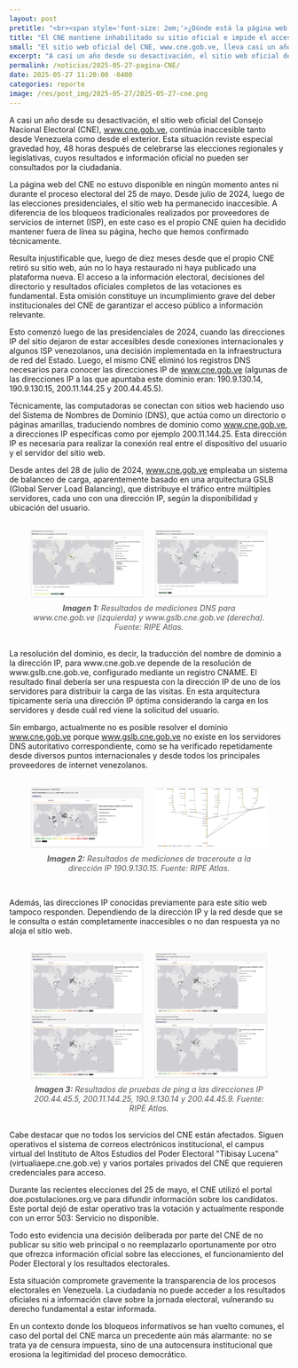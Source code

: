 ```yaml
---
layout: post
pretitle: "<br><span style='font-size: 2em;'>¿Dónde está la página web del CNE?</span>"
title: "El CNE mantiene inhabilitado su sitio oficial e impide el acceso a resultados electorales"
small: "El sitio web oficial del CNE, www.cne.gob.ve, lleva casi un año inaccesible, incluso 48 horas después de las elecciones, impidiendo el acceso a resultados e información oficial. A diferencia de los bloqueos externos, el propio CNE lo desactivó al eliminar sus registros DNS. Aunque servicios como el correo siguen operativos, esta omisión deliberada compromete la transparencia electoral y el derecho ciudadano a la información."
excerpt: "A casi un año desde su desactivación, el sitio web oficial del Consejo Nacional Electoral (CNE), www.cne.gob.ve, continúa inaccesible tanto desde Venezuela como desde el exterior. Esta situación reviste especial gravedad hoy, 48 horas después de celebrarse las elecciones regionales y legislativas, cuyos resultados e información oficial no pueden ser consultados por la ciudadanía."
permalink: /noticias/2025-05-27-pagina-CNE/
date: 2025-05-27 11:20:00 -0400
categories: reporte
image: /res/post_img/2025-05-27/2025-05-27-cne.png
---
```

A casi un año desde su desactivación, el sitio web oficial del Consejo Nacional Electoral (CNE), www.cne.gob.ve, continúa inaccesible tanto desde Venezuela como desde el exterior. Esta situación reviste especial gravedad hoy, 48 horas después de celebrarse las elecciones regionales y legislativas, cuyos resultados e información oficial no pueden ser consultados por la ciudadanía.

La página web del CNE no estuvo disponible en ningún momento antes ni durante el proceso electoral del 25 de mayo. Desde julio de 2024, luego de las elecciones presidenciales, el sitio web ha permanecido inaccesible. A diferencia de los bloqueos tradicionales realizados por proveedores de servicios de internet (ISP), en este caso es el propio CNE quien ha decidido mantener fuera de línea su página, hecho que hemos confirmado técnicamente.

Resulta injustificable que, luego de diez meses desde que el propio CNE retiró su sitio web, aún no lo haya restaurado ni haya publicado una plataforma nueva. El acceso a la información electoral, decisiones del directorio y resultados oficiales completos de las votaciones es fundamental. Esta omisión constituye un incumplimiento grave del deber institucionales del CNE de garantizar el acceso público a información relevante.

Esto comenzó luego de las presidenciales de 2024, cuando las direcciones IP del sitio dejaron de estar accesibles desde conexiones internacionales y algunos ISP venezolanos, una decisión implementada en la infraestructura de red del Estado. Luego, el mismo CNE eliminó los registros DNS necesarios para conocer las direcciones IP de www.cne.gob.ve (algunas de las direcciones IP a las que apuntaba este dominio eran: 190.9.130.14, 190.9.130.15, 200.11.144.25 y 200.44.45.5).

Técnicamente,  las computadoras se conectan con sitios web haciendo uso del Sistema de Nombres de Dominio (DNS), que actúa como un directorio o páginas amarillas, traduciendo nombres de dominio como www.cne.gob.ve, a direcciones IP específicas como por ejemplo 200.11.144.25. Esta dirección IP es necesaria para realizar la conexión real entre el dispositivo del usuario y el servidor del sitio web.

Desde antes del 28 de julio de 2024, www.cne.gob.ve empleaba un sistema de balanceo de carga, aparentemente basado en una arquitectura GSLB (Global Server Load Balancing), que distribuye el tráfico entre múltiples servidores, cada uno con una dirección IP, según la disponibilidad y ubicación del usuario. 
<figure>
  <br>
  <div style="display: flex; justify-content: center; gap: 20px;">
    <img src="/res/post_img/2025-05-27/2025-05-27-cne.png" alt="Resultados de mediciones DNS al dominio www.cne.gob.ve. Fuente: RIPE Atlas" style="width: 48%;">
    <img src="/res/post_img/2025-05-27/2025-05-27-gslb.png" alt="Resultados de mediciones DNS al dominio www.gslb.cne.gob.ve. Fuente: RIPE Atlas" style="width: 48%;">
  </div>
  <figcaption style="text-align: center; margin-top: 10px; font-style: italic; color: #555;">
    <strong>Imagen 1:</strong> Resultados de mediciones DNS para www.cne.gob.ve (izquierda) y www.gslb.cne.gob.ve (derecha). Fuente: RIPE Atlas.
  </figcaption>
</figure>
<br>
La resolución del dominio, es decir, la traducción del nombre de dominio a la dirección IP, para www.cne.gob.ve depende de la resolución de www.gslb.cne.gob.ve, configurado mediante un registro CNAME. El resultado final debería ser una respuesta con la dirección IP de uno de los servidores para distribuir la carga de las visitas. En esta arquitectura típicamente sería una dirección IP óptima considerando la carga en los servidores y desde cuál red viene la solicitud del usuario.

Sin embargo, actualmente no es posible resolver el dominio www.cne.gob.ve porque www.gslb.cne.gob.ve no existe en los servidores DNS autoritativo correspondiente, como se ha verificado repetidamente desde diversos puntos internacionales y desde todos los principales proveedores de internet venezolanos. 

<figure>
  <br>
  <div style="display: flex; justify-content: center; gap: 20px;">
    <img src="/res/post_img/2025-05-27/2025-05-27-traceroute.png" alt="Resultados de mediciones de traceroute a la dirección IP 190.9.130.15. Fuente: RIPE Atlas" style="width: 48%;">
    <img src="/res/post_img/2025-05-27/2025-05-27-image2.png" alt="Resultados de mediciones de traceroute a la dirección IP 190.9.130.15. Fuente: RIPE Atlas" style="width: 48%;">
  </div>
  <figcaption style="text-align: center; margin-top: 10px; font-style: italic; color: #555;">
    <strong>Imagen 2:</strong>  Resultados de mediciones de traceroute a la dirección IP 190.9.130.15. Fuente: RIPE Atlas.
  </figcaption>
</figure>
<br>

Además, las direcciones IP conocidas previamente para este sitio web tampoco responden. Dependiendo de la dirección IP y la red desde que se le consulta o están completamente inaccesibles o no dan respuesta ya no aloja el sitio web.

<figure>
  <br>
  <div style="display: flex; justify-content: center; gap: 20px;">
    <img src="/res/post_img/2025-05-27/2025-05-27-cne-20044.png" alt="Resultados de pruebas de ping a la dirección IP 200.44.45.5. Fuente: RIPE Atlas." style="width: 48%;">
    <img src="/res/post_img/2025-05-27/2025-05-27-pin-200.png" alt="Resultados de pruebas de ping a la dirección IP 200.11.144.25. Fuente: RIPE Atlas." style="width: 48%;">
  </div>
  <div style="display: flex; justify-content: center; gap: 20px;">
    <img src="/res/post_img/2025-05-27/2025-05-27-ping-190.png" alt="Resultados de pruebas de ping a la dirección IP 190.9.130.14. Fuente: RIPE Atlas" style="width: 48%;">
    <img src="/res/post_img/2025-05-27/2025-05-27-ping.png" alt="Resultados de pruebas de ping a la dirección IP 200.44.45.9. Fuente: RIPE Atlas" style="width: 48%;">
  </div>
  <figcaption style="text-align: center; margin-top: 10px; font-style: italic; color: #555;">
    <strong>Imagen 3:</strong> Resultados de pruebas de ping a las direcciones IP 200.44.45.5, 200.11.144.25, 190.9.130.14 y 200.44.45.9. Fuente: RIPE Atlas.
  </figcaption>
</figure>
<br>
Cabe destacar que no todos los servicios del CNE están afectados. Siguen operativos el sistema de correos electrónicos institucional, el campus virtual del Instituto de Altos Estudios del Poder Electoral "Tibisay Lucena" (virtualiaepe.cne.gob.ve) y varios portales privados del CNE que requieren credenciales para acceso.

Durante las recientes elecciones del 25 de mayo, el CNE utilizó el portal doe.postulaciones.org.ve para difundir información sobre los candidatos. Este portal dejó de estar operativo tras la votación y actualmente responde con un error 503: Servicio no disponible.

Todo esto evidencia una decisión deliberada por parte del CNE de no publicar su sitio web principal o no reemplazarlo oportunamente por otro que ofrezca información oficial sobre las elecciones, el funcionamiento del Poder Electoral y los resultados electorales.

Esta situación compromete gravemente la transparencia de los procesos electorales en Venezuela. La ciudadanía no puede acceder a los resultados oficiales ni a información clave sobre la jornada electoral, vulnerando su derecho fundamental a estar informada.

En un contexto donde los bloqueos informativos se han vuelto comunes, el caso del portal del CNE marca un precedente aún más alarmante: no se trata ya de censura impuesta, sino de una autocensura institucional que erosiona la legitimidad del proceso democrático.
